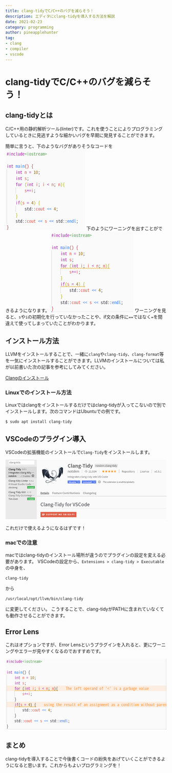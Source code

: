 ```yaml
---
title: clang-tidyでC/C++のバグを減らそう！
description: エディタにclang-tidyを導入する方法を解説
date: 2021-02-23
category: programming
author: pineapplehunter
tag:
- clang
- compiler
- vscode
---
```


# clang-tidyでC/C++のバグを減らそう！
## clang-tidyとは
C/C++用の静的解析ツール(linter)です。これを使うことによりプログラミングしているときに見逃すような細かいバグを早期に発見することができます。

簡単に言うと、下のようなバグがありそうなコードを
![no linter](../.vuepress/public/imgs/clang-tidy/nolint.png)
下のようにワーニングを出すことができるようになります。
![with linter](../.vuepress/public/imgs/clang-tidy/lint.png)
ワーニングを見ると、`s`や`i`の初期化を行っていなかったことや、if文の条件に`==`ではなく`=`を間違えて使ってしまっていたことがわかります。

## インストール方法
LLVMをインストールすることで、一緒に`clang`や`clang-tidy`、`clang-format`等を一気にインストールすることができます。LLVMのインストールについては私が以前書いた次の記事を参考にしてみてください。

[Clangのインストール](https://students-tech.blog/post/install-clang.html)

### Linuxでのインストール方法
Linuxではclangをインストールするだけではclang-tidyが入ってこないので別でインストールします。次のコマンドはUbuntuでの例です。

```bash
$ sudo apt install clang-tidy
``` 

## VSCodeのプラグイン導入
VSCodeの拡張機能のインストールで`Clang-Tidy`をインストールします。

![clang-tidy plugin](../.vuepress/public/imgs/clang-tidy/plugin.png)

これだけで使えるようになるはずです！

### macでの注意
macではclang-tidyのインストール場所が違うのでプラグインの設定を変える必要があります。
VSCodeの設定から、`Extensions > clang-tidy > Executable`の中身を、

```
clang-tidy
```

から

```
/usr/local/opt/llvm/bin/clang-tidy
```

に変更してください。
こうすることで、clang-tidyがPATHに含まれていなくても動作させることができます。

## Error Lens
これはオプションですが、Error Lensというプラグインを入れると、更にワーニングやエラーが見やすくなるのでおすすめです。

![Error Lens](../.vuepress/public/imgs/clang-tidy/error-lens.png)

## まとめ
clang-tidyを導入することで今後書くコードの紛失をあげていくことができるようになると思います。これからもよいプログラミングを！
